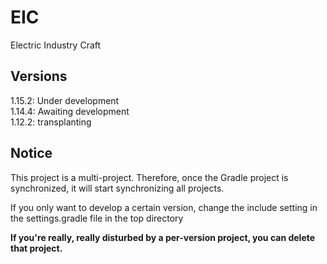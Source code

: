 # EIC
 Electric Industry Craft

## Versions

1.15.2: Under development  
1.14.4: Awaiting development  
1.12.2: transplanting

## Notice
This project is a multi-project.
Therefore, once the Gradle project is synchronized, it will start synchronizing all projects.  

If you only want to develop a certain version, change the include setting in the settings.gradle file in the top directory

**If you're really, really disturbed by a per-version project, you can delete that project.**